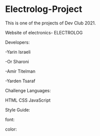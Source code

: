 # Electrolog-Project

This is one of the projects of Dev Club 2021.

Website of electronics- ELECTROLOG

Developers: 

-Yarin Israeli

-Or Sharoni

-Amir Titelman

-Yarden Tsaraf


Challenge Languages:

HTML
CSS
JavaScript
 
Style Guide:

font:

color:
 
